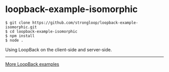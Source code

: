 # loopback-example-isomorphic

```
$ git clone https://github.com/strongloop/loopback-example-isomorphic.git
$ cd loopback-example-isomorphic
$ npm install
$ node .
```

Using LoopBack on the client-side and server-side.

---

[More LoopBack examples](https://loopback.io/doc/zh/lb3/Tutorials-and-examples.html)
